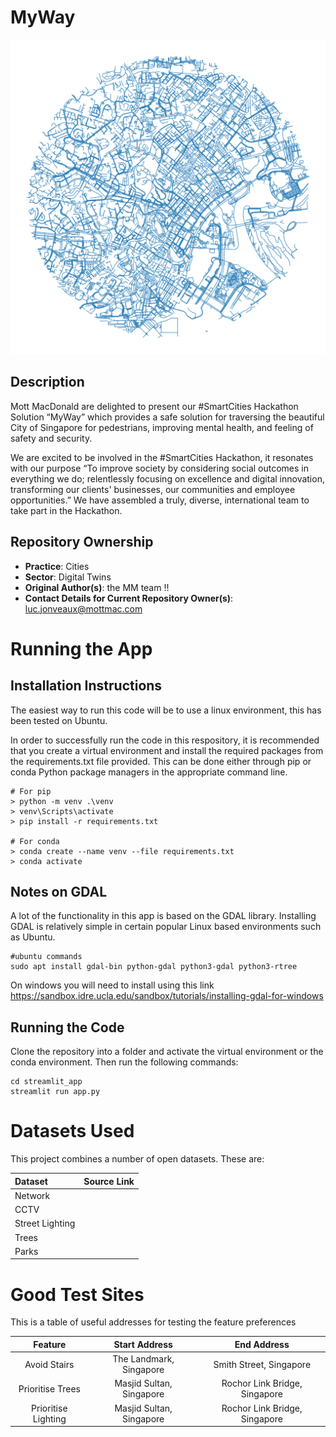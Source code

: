 # MyWay

![SingaporeMap](./src/imgs/map.png)

## Description

Mott MacDonald are delighted to present our #SmartCities Hackathon Solution “MyWay” which provides a safe solution for traversing the beautiful City of Singapore for pedestrians, improving mental health, and feeling of safety and security.

We are excited to be involved in the #SmartCities Hackathon, it resonates with our purpose “To improve society by considering social outcomes in everything we do; relentlessly focusing on excellence and digital innovation, transforming our clients' businesses, our communities and employee opportunities.” We have assembled a truly, diverse, international team to take part in the Hackathon.


## Repository Ownership

* **Practice**: Cities
* **Sector**: Digital Twins
* **Original Author(s)**: the MM team !!
* **Contact Details for Current Repository Owner(s)**: luc.jonveaux@mottmac.com

# Running the App

## Installation Instructions

The easiest way to run this code will be to use a linux environment, this has been tested on Ubuntu.

In order to successfully run the code in this respository, it is recommended that you create a virtual environment and install the required packages from the requirements.txt file provided. This can be done either through pip or conda Python package managers in the appropriate command line.

```
# For pip
> python -m venv .\venv
> venv\Scripts\activate
> pip install -r requirements.txt

# For conda
> conda create --name venv --file requirements.txt
> conda activate
```

## Notes on GDAL
A lot of the functionality in this app is based on the GDAL library.
Installing GDAL is relatively simple in certain popular Linux based environments such as Ubuntu.

```
#ubuntu commands
sudo apt install gdal-bin python-gdal python3-gdal python3-rtree
```

On windows you will need to install using this link
https://sandbox.idre.ucla.edu/sandbox/tutorials/installing-gdal-for-windows

## Running the Code

Clone the repository into a folder and activate the virtual environment or the conda environment.
Then run the following commands:
```
cd streamlit_app
streamlit run app.py
```

# Datasets Used
This project combines a number of open datasets. These are:

Dataset | Source Link
:---|:---
Network | 
CCTV |
Street Lighting |
Trees | 
Parks | 


# Good Test Sites
This is a table of useful addresses for testing the feature preferences

Feature | Start Address | End Address
:---:|:---:|:---:
Avoid Stairs | The Landmark, Singapore | Smith Street, Singapore
Prioritise Trees| Masjid Sultan, Singapore | Rochor Link Bridge, Singapore
Prioritise Lighting| Masjid Sultan, Singapore | Rochor Link Bridge, Singapore
